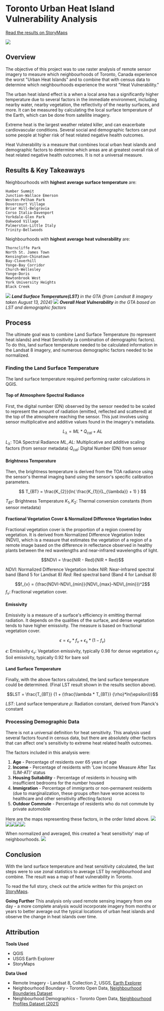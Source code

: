# Toronto Urban Heat Island Vulnerability Analysis
[Read the results on StoryMaps](https://storymaps.com/stories/ac363812a8e146f6b4d61aea3fd55a83)

![](images/vulerability-zoomed.png)

## Overview
The objective of this project was to use raster analysis of remote sensor imagery to measure which neighbourhoods of Toronto, Canada experience the worst "Urban Heat Islands" and to combine that with census data to determine which neighbourhoods experience the worst "Heat Vulnerability."

The urban heat island effect is a when a local area has a significantly higher temperature due to several factors in the immediate environment, including nearby water, nearby vegetation, the reflectivity of the nearby surfaces, and more. It can be measured by calculating the local surface temperature of the Earth, which can be done from satellite imagery.

Extreme heat is the largest weather related killer, and can exacerbate cardiovascular conditions. Several social and demographic factors can put some people at higher risk of heat related negative health outcomes.

Heat Vulnerability is a measure that combines local urban heat islands and demographic factors to determine which areas are at greatest overall risk of heat related negative health outcomes. It is not a universal measure.

## Results & Key Takeaways
Neighbourhoods with **highest average surface temperature** are:

    Humber Summit
    Junction-Wallace Emerson
    Weston-Pelham Park
    Dovercourt Village
    Briar Hill-Belgravia
    Corso Italia-Davenport
    Yorkdale-Glen Park
    Oakwood Village
    Palmerston-Little Italy
    Trinity-Bellwoods

Neighbourhoods with **highest average heat vulnerability** are:

    Thorncliffe Park
    North St. James Town
    Kensington-Chinatown
    Bay-Cloverhill
    Yonge-Bay Corridor
    Church-Wellesley
    Yonge-Doris
    Newtonbrook West
    York University Heights
    Black Creek
![](images/lst.png) ***Land Surface Temperature(LST)** in the GTA (from Landsat 8 imagery taken August 13, 2024)* ![](images/vulnerability-osm-labels.png) ***Overall Heat Vulnerability** in the GTA based on LST and demographic factors*

## Process
The ultimate goal was to combine Land Surface Temperature (to represent heat islands) and Heat Sensitivity (a combination of demographic factors). To do this, land surface temperature needed to be calculated information in the Landsat 8 imagery, and numerous demographic factors needed to be normalized.

### Finding the Land Surface Temperature
The land surface temperature required performing raster calculations in QGIS. 
#### Top of Atmosphere Spectral Radiance
First, the digital number (DN) observed by the sensor needed to be scaled to represent the amount of radiation (emitted, reflected and scattered) at the top of the atmosphere reaching the sensor. This just involves using sensor multiplicative and additive values found in the imagery's metadata.

$$L_{\lambda} = ML * Q_{cal} + AL $$

$L_{\lambda}:$ TOA Spectral Radiance
$ML, AL:$ Multiplicative and additive scaling factors (from sensor metadata) 
$Q_{cal}:$ Digital Number (DN) from sensor

#### Brightness Temperature
Then, the brightness temperature is derived from the TOA radiance using the sensor's thermal imaging band using the sensor's specific calibration parameters.

$$ T_{BT} = \frac{K_{2}}{ln( \frac{K_{1}}{L_{\lambda}} + 1) } $$

$T_{BT}:$ Brightness Temperature
$K_{1}, K_{2}:$ Thermal conversion constants (from sensor metadata)

#### Fractional Vegetation Cover & Normalized Difference Vegetation Index
Fractional vegetation cover is the proportion of a region covered by vegetation. It is derived from Normalized Difference Vegetation Index (NDVI), which is a measure that estimates the vegetation of a region of a remote image based on the difference in reflectance observed in healthy plants between the red wavelengths and near-infrared wavelengths of light.

$$NDVI = \frac{NIR - Red}{NIR + Red}$$

$NDVI:$ Normalized Difference Vegetation Index
$NIR:$ Near-infrared spectral band (Band 5 for Landsat 8)
$Red:$ Red spectral band (Band 4 for Landsat 8)

$$f_{v} = (\frac{NDVI-NDVI_{min}}{NDVI_{max}-NDVI_{min}})^2$$
$f_{v}:$ Fractional vegetation cover.

#### Emissivity
Emissivity is a measure of a surface's efficiency in emitting thermal radiation. It depends on the qualities of the surface, and dense vegetation tends to have higher emissivity. The measure is based on fractional vegetation cover.

$$\epsilon = \epsilon_{v}*f_{v} + \epsilon_{s}*(1-f_{v})$$

$\epsilon:$ Emissivity
$\epsilon_{v}:$ Vegetation emissivity, typically 0.98 for dense vegetation
$\epsilon_{s}:$ Soil emissivity, typically 0.92 for bare soil

#### Land Surface Temperature
Finally, with the above factors calculated, the land surface temperature could be determined. 
(Final LST result shown in the results section above).

$$LST = \frac{T_{BT}} {1 + (\frac{\lambda * T_{BT}} {\rho}*ln(\epsilon))}$$

$LST:$ Land surface temperature
$\rho:$ Radiation constant, derived from Planck's constant

### Processing Demographic Data
There is not a universal definition for heat sensitivity. This analysis used several factors found in census data, but there are absolutely other factors that can affect one's sensitivity to extreme heat related health outcomes.

The factors included in this analysis were:
1. **Age** - Percentage of residents over 65 years of age
2. **Income** - Percentage of residents with 'Low Income Measure After Tax (LIM-AT)' status
3. **Housing Suitability** - Percentage of residents in housing with insufficient bedrooms for the number housed
4. **Immigration** - Percentage of immigrants or non-permanent residents (due to marginalization, these groups often have worse access to healthcare and other sensitivity affecting factors)
5. **Outdoor Commute** - Percentage of residents who do not commute by private automobile

Here are the maps representing these factors, in the order listed above.
![](images/d-65.png)![](images/d-lim.png)![](images/d-housing.png)![](images/d-immigration.png)![](images/d-commute.png)

When normalized and averaged, this created a 'heat sensitivity' map of neighbourhoods.
![](images/d-sensitivity.png)

## Conclusion
With the land surface temperature and heat sensitivity calculated, the last steps were to use zonal statistics to average LST by neighbourhood and combine. The result was a map of heat vulnerability in Toronto. 

To read the full story, check out the article written for this project on [StoryMaps](https://storymaps.com/stories/ac363812a8e146f6b4d61aea3fd55a83).

**Going Further**
This analysis only used remote sensing imagery from one day - a more complete analysis would incorporate imagery from months or years to better average out the typical locations of urban heat islands and observe the change in heat islands over time. 

## Attribution
**Tools Used**
- QGIS
- USGS Earth Explorer
- StoryMaps

**Data Used**
- Remote Imagery - Landsat 8, Collection 2, USGS, [Earth Explorer](https://earthexplorer.usgs.gov/)
- Neighbourhood Boundary - Toronto Open Data, [Neighbourhood Boundaries Dataset](https://open.toronto.ca/dataset/neighbourhoods/)
- Neighbourhood Demographics - Toronto Open Data, [Neighbourhood Profiles Dataset (2021)](https://open.toronto.ca/dataset/neighbourhood-profiles/)